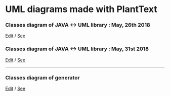 # UML diagrams made with PlantText

### Classes diagram of JAVA <-> UML library : May, 26th 2018
[Edit](https://bit.ly/2JeGQoK) / [See](UML_2018-05-26.png)

### Classes diagram of JAVA <-> UML library : May, 31st 2018
[Edit](https://bit.ly/2L9uR9m) / [See](UML_2018-05-31.png)

---

### Classes diagram of generator
[Edit](https://bit.ly/2JeBSsf) / [See](UML_generator.png)
